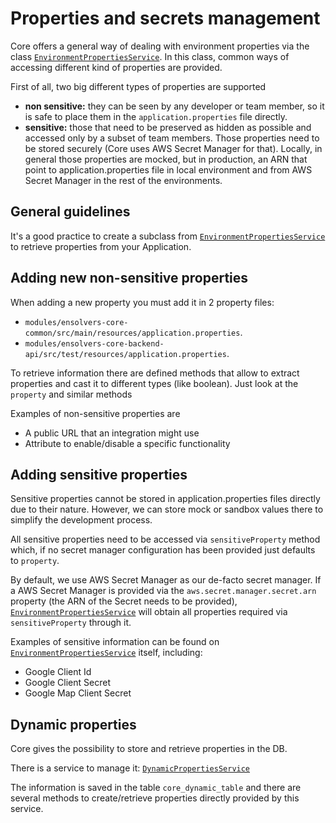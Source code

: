 # Properties and secrets management

Core offers a general way of dealing with environment properties via the class [`EnvironmentPropertiesService`](../modules/ensolvers-core-common/src/main/java/com/ensolvers/core/common/configuration/EnvironmentPropertiesService.java). In this class, common ways of accessing different kind
of properties are provided.

First of all, two big different types of properties are supported
- **non sensitive:**  they can be seen by any developer or team member, so it is safe to place them in the `application.properties` file directly.
- **sensitive:** those that need to be preserved as hidden as possible and accessed only by a subset of team members. Those properties need to be stored securely (Core uses AWS Secret Manager for that). Locally, in general those properties are mocked, but in production, an ARN that point to application.properties file in local environment and from AWS Secret Manager in the rest of the environments.

## General guidelines
It's a good practice to create a subclass from [`EnvironmentPropertiesService`](../modules/ensolvers-core-common/src/main/java/com/ensolvers/core/common/configuration/EnvironmentPropertiesService.java) to retrieve properties from your Application.

## Adding new non-sensitive properties

When adding a new property you must add it in 2 property files:
  - `modules/ensolvers-core-common/src/main/resources/application.properties`.
  - `modules/ensolvers-core-backend-api/src/test/resources/application.properties`.

To retrieve information there are defined methods that allow to extract properties and cast it to different types (like boolean). Just
look at the `property` and similar methods

Examples of non-sensitive properties are 
  - A public URL that an integration might use
  - Attribute to enable/disable a specific functionality

## Adding sensitive properties

Sensitive properties cannot be stored in application.properties files directly due to their nature. However, we can store mock or sandbox values there to simplify the development process.

All sensitive properties need to be accessed via `sensitiveProperty` method which, if no secret manager configuration has been provided
just defaults to `property`. 

By default, we use AWS Secret Manager as our de-facto secret manager. If a AWS Secret Manager is provided via the `aws.secret.manager.secret.arn` property
(the ARN of the Secret needs to be provided), [`EnvironmentPropertiesService`](../modules/ensolvers-core-common/src/main/java/com/ensolvers/core/common/configuration/EnvironmentPropertiesService.java) will
obtain all properties required via `sensitiveProperty` through it.

Examples of sensitive information can be found on [`EnvironmentPropertiesService`](../modules/ensolvers-core-common/src/main/java/com/ensolvers/core/common/configuration/EnvironmentPropertiesService.java) itself, including:
- Google Client Id
- Google Client Secret
- Google Map Client Secret

## Dynamic properties

Core gives the possibility to store and retrieve properties in the DB.

There is a service to manage it: [`DynamicPropertiesService`](../modules/ensolvers-core-common/src/main/java/com/ensolvers/core/common/services/DynamicPropertyService.java)

The information is saved in the table `core_dynamic_table` and there are several methods to create/retrieve properties directly provided 
by this service.

